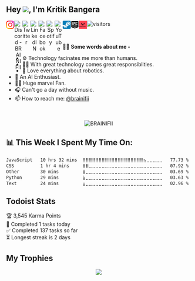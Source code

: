## Hey <img src="https://media.giphy.com/media/hvRJCLFzcasrR4ia7z/giphy.gif" width="25px">, I'm Kritik Bangera

<div align="center">

<a href="https://www.instagram.com/brainifii/">
  <img align="left" alt="Instagram" title="Instagram - BRAINIFII" width="22px" src="https://raw.githubusercontent.com/brainifii/brainifii/master/Static/instagram.svg" />
</a>

<a href="https://discord.gg/4GyNh3JcRa">
  <img align="left"  title="Discord" alt="Discord -BRAINIFII" width="22px" src="https://raw.githubusercontent.com/peterthehan/peterthehan/master/assets/discord.svg" />
</a>

<a href="https://twitter.com/kritikbangera">
  <img align="left" alt="Twitter" title="Twitter - @kritik.bangera"  width="22px" src="https://raw.githubusercontent.com/peterthehan/peterthehan/master/assets/twitter.svg" />
</a>

<a href="https://www.linkedin.com/in/brainifii/">
  <img align="left" alt="LinkedIN" title="LinkedIN - Kritik Bangera" width="22px" src="https://raw.githubusercontent.com/peterthehan/peterthehan/master/assets/linkedin.svg" />
</a>

<a href="https://www.facebook.com/kritik.bangera">
    <img align="left" alt="Facebook" title="Facebook - Kritik Bangera" width="22px" src="https://raw.githubusercontent.com/peterthehan/peterthehan/master/assets/facebook.svg">
</a>

<a href="https://open.spotify.com/user/a7gsun30kczh9p4c4kt4cwqfe?si=6c4fae6b00b6436a">
  <img align="left" alt="Spotify" title="Spotify - BRAINIFII"  width="22px" src="https://raw.githubusercontent.com/peterthehan/peterthehan/master/assets/spotify.svg" />
</a>

<a href="https://youtube.com/brainifii">
    <img align="left" alt="YouTube" title="Youtube - BRAINIFII" title="YouTube" width="22px" src="https://raw.githubusercontent.com/peterthehan/peterthehan/master/assets/youtube.svg">
</a>

<a href="https://steamcommunity.com/id/brainifii">
    <img align="left" alt="Steam" title="Steam - BRAINIFII" height="22px" width="22px" src="https://raw.githubusercontent.com/brainifii/brainifii/master/Static/steam.svg">
</a>

<a href="#">
    <img align="left" alt="Epic Games" title="Epic Games - BRAINIFII" height="22px" width="22px" src="https://raw.githubusercontent.com/brainifii/brainifii/master/Static/epic.svg">
</a>

<a href="#">
    <img align="left" alt="Valorant" title="Riot Games - BRAINIFII" height="22px" width="22px" src="https://raw.githubusercontent.com/brainifii/brainifii/master/Static/valo.svg">
</a>

</div>

![visitors](https://visitor-badge.glitch.me/badge?page_id=brainifii.brainifii)
<!-- [![wakatime](https://wakatime.com/badge/github/BRAINIFII/brainifii.svg)](https://wakatime.com/badge/github/BRAINIFII/brainifii) -->

</br>

💁‍♂️ **Some words about me -**
</br>
* ⚙ Technology facinates me more than humans.
* 👨‍💻 With great technology comes great responsiblities.
* 🤖 Love everything about robotics.
* 🧠 An AI Enthusiast.
* 🦸‍♂️ Huge marvel Fan.
* 🎧 Can't go a day without music.
* 📫 How to reach me: [@brainifii](https:/www.instagram.com/brainifii)
<!-- * 📝 [Resume]() -->

</br>

<p align="center">
<img src="https://github-readme-stats.vercel.app/api?username=BRAINIFII&show_icons=true&bg_color=0D1117&text_color=D9D9D9&border_radius=30&include_all_commits=true&count_private=true&custom_title=My GitHub Stats" alt="BRAINIFII" />
</p>

## 📊 **This Week I Spent My Time On:**
<!--START_SECTION:waka-->
```text
JavaScript   10 hrs 32 mins  ⣿⣿⣿⣿⣿⣿⣿⣿⣿⣿⣿⣿⣿⣿⣿⣿⣿⣿⣿⣦⣀⣀⣀⣀⣀   77.73 % 
CSS          1 hr 4 mins     ⣿⣿⣀⣀⣀⣀⣀⣀⣀⣀⣀⣀⣀⣀⣀⣀⣀⣀⣀⣀⣀⣀⣀⣀⣀   07.92 % 
Other        30 mins         ⣿⣀⣀⣀⣀⣀⣀⣀⣀⣀⣀⣀⣀⣀⣀⣀⣀⣀⣀⣀⣀⣀⣀⣀⣀   03.69 % 
Python       29 mins         ⣷⣀⣀⣀⣀⣀⣀⣀⣀⣀⣀⣀⣀⣀⣀⣀⣀⣀⣀⣀⣀⣀⣀⣀⣀   03.63 % 
Text         24 mins         ⣶⣀⣀⣀⣀⣀⣀⣀⣀⣀⣀⣀⣀⣀⣀⣀⣀⣀⣀⣀⣀⣀⣀⣀⣀   02.96 % 
```
<!--END_SECTION:waka-->

## Todoist Stats

<!-- TODO-IST:START -->
🏆  3,545 Karma Points           
🌸  Completed 1 tasks today           
✅  Completed 137 tasks so far           
⏳  Longest streak is 2 days
<!-- TODO-IST:END -->

## My Trophies
<p align="center">
<img src="https://github-profile-trophy.vercel.app/?username=brainifii&theme=onedark&margin-w=10&margin-h=10"/>
</p>